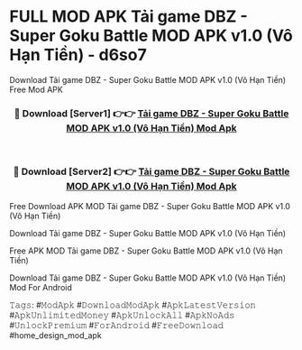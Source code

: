 # FULL MOD APK Tải game DBZ - Super Goku Battle MOD APK v1.0 (Vô Hạn Tiền) - d6so7
Download Tải game DBZ - Super Goku Battle MOD APK v1.0 (Vô Hạn Tiền) Free Mod APK

<div align="center">
<h3>🔴 Download [Server1] 👉👉 <a href="https://apk-comot.site?title=Tải_game_DBZ_-_Super_Goku_Battle_MOD_APK_v1.0_(Vô_Hạn_Tiền)">Tải game DBZ - Super Goku Battle MOD APK v1.0 (Vô Hạn Tiền) Mod Apk</a></h3><br>

<h3>🔴 Download [Server2] 👉👉 <a href="https://apk-comot.site?title=Tải_game_DBZ_-_Super_Goku_Battle_MOD_APK_v1.0_(Vô_Hạn_Tiền)">Tải game DBZ - Super Goku Battle MOD APK v1.0 (Vô Hạn Tiền) Mod Apk</a></h3>
</div>


Free Download APK MOD Tải game DBZ - Super Goku Battle MOD APK v1.0 (Vô Hạn Tiền)

Download Tải game DBZ - Super Goku Battle MOD APK v1.0 (Vô Hạn Tiền) 

Free APK MOD Tải game DBZ - Super Goku Battle MOD APK v1.0 (Vô Hạn Tiền) 

Download Tải game DBZ - Super Goku Battle MOD APK v1.0 (Vô Hạn Tiền) Mod For Android

𝚃𝚊𝚐𝚜: #𝙼𝚘𝚍𝙰𝚙𝚔 #𝙳𝚘𝚠𝚗𝚕𝚘𝚊𝚍𝙼𝚘𝚍𝙰𝚙𝚔 #𝙰𝚙𝚔𝙻𝚊𝚝𝚎𝚜𝚝𝚅𝚎𝚛𝚜𝚒𝚘𝚗 #𝙰𝚙𝚔𝚄𝚗𝚕𝚒𝚖𝚒𝚝𝚎𝚍𝙼𝚘𝚗𝚎𝚢 #𝙰𝚙𝚔𝚄𝚗𝚕𝚘𝚌𝚔𝙰𝚕𝚕 #𝙰𝚙𝚔𝙽𝚘𝙰𝚍𝚜 #𝚄𝚗𝚕𝚘𝚌𝚔𝙿𝚛𝚎𝚖𝚒𝚞𝚖 #𝙵𝚘𝚛𝙰𝚗𝚍𝚛𝚘𝚒𝚍 #𝙵𝚛𝚎𝚎𝙳𝚘𝚠𝚗𝚕𝚘𝚊𝚍 #home_design_mod_apk